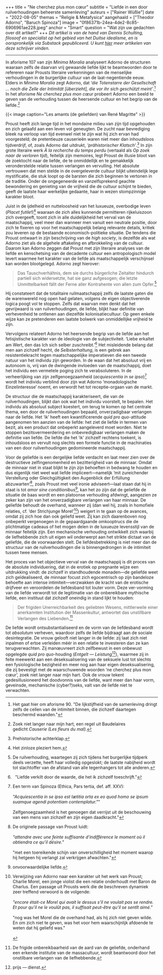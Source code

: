 +++
title = "Ne cherchez plus mon cœur"
subtitle = "Liefde in een door ruilverhoudingen beheerste samenleving"
auteurs = ["Rainer Wüßle"]
date = "2022-08-05"
themas = "Religie & Metafysica"
aangehaald = ["Theodor Adorno", "Baruch Spinoza"]
image = "0f86371b-24ea-4de2-8c85-6906961ae228.jpeg"
anchor = "Smart"
question = "Wat zijn uw gedachten over dit artikel?"
+++
*Dit artikel is van de hand van Dennis Schulting, filosoof en specialist op het gebied van het Duitse idealisme, en is oorspronkelijk via Substack gepubliceerd. U kunt [hier](https://kritik.substack.com/) meer artikelen van deze schrijver vinden.*

- - -

In aforisme 107 van zijn *Minima Moralia* analyseert Adorno de structuren waaraan zelfs de daarvan vrij gewaande liefde lijkt te beantwoorden door te refereren naar Prousts literaire verkenningen van de menselijke verhoudingen in de burgerlijke cultuur van de laat-negentiende eeuw. Elders in *Minima Moralia* zegt Adorno, dat *‘die Totenstarre der Gesellschaft … noch die Zelle der Intimität [überzieht], die vor ihr sich geschützt meint’*.[^1] In het aforisme *Ne cherchez plus mon cœur* probeert Adorno een beeld te geven van de verhouding tussen de heersende cultuur en het begrip van de liefde.[^2]

{{< image caption="Les amants (de geliefden) van René Magritte" >}}

Proust heeft zich lange tijd in het mondaine milieu van zijn tijd opgehouden en zich gelaafd aan een leven vol geneugten. De zucht naar bevrediging bleek na verloop van tijd evenwel niet te zijn wat hij zich ervan had voorgesteld; de pretentieuze causerieën waren niet meer dan inhoudsloos tijdverdrijf, of, zoals Adorno dat uitdrukt, *‘prähistorischer Klatsch’*.[^3] In zijn grote literaire werk *À la recherche du temps perdu* (vertaald als *Op zoek naar de verloren tijd*), feitelijk zijn memoires, legt Proust de illusie bloot van de zoektocht naar de liefde, de te onmiddellijk en te gemakkelijk veronderstelde relatie tussen verlangen en vervulling. Het absolute vertrouwen dat men stelde in de overgeleverde cultuur blijkt uiteindelijk lege mystificatie, die stuk loopt op de barsten die zich beginnen te vertonen in de traditie. Onder de ongegeneerde en vanzelfsprekend geachte bewondering en genieting van de vrijheid die de cultuur schijnt te bieden, geeft de laatste haar werkelijke gedaante, haar in wezen stompzinnige karakter bloot.

Juist in de ijdelheid en nutteloosheid van het luxueuze, overbodige leven (*Placet futile*!)[^4] waaraan de zich alles kunnende permitteren rijkeluiszoon zich overgeeft, toont zich in alle duidelijkheid het verval van de maatschappij, veel meer dan wanneer men vanuit een neutrale positie, door zich te fixeren op voor het maatschappelijk belang relevante details, kritiek zou leveren op de bestaande economisch-politieke situatie. De tendens die Proust ontwaart in zijn beschrijving van de *high society*, is dezelfde als wat Adorno ziet als de algehele aftakeling en afbrokkeling van de cultuur. Daarom kan Adorno zeggen dat Proust met zijn literaire analyses van de liefde en kenschetsing van de decadente cultuur een antropologisch model levert waarmee het karakter van de liefde als maatschappelijk verschijnsel kan worden blootgelegd. Adorno zegt hierover:

> Das Tauschverhältnis, dem sie durchs bürgerliche Zeitalter hindurch partiell sich widersetzte, hat sie ganz aufgesogen; die letzte Unmittelbarkeit fällt der Ferne aller Kontrahente von allen zum Opfer.[^5]

Hij constateert dat de totalitaire ruilmaatschappij zelfs de laatste gaten die de warenwereld nog open had gelaten, volgens de eigen objectiverende logica poogt vol te stoppen. Zelfs dat waarvan men denkt dat het gevrijwaard is van ruilverhoudingen, de liefde, blijkt haar definitie van verhevenheid te ontlenen aan diezelfde kolonisatiecultuur. Op geen enkele wijze kan ze pretenderen een laatste bolwerk van onmiddellijke vrijheid te zijn.

Vervolgens relateert Adorno het heersende begrip van de liefde aan het fetisjistische karakter van de ideologie van de subjectiviteit. ‘Liebe erkaltet am Wert, den das Ich sich selber zuschreibt.’[^6] Het misleidende belang dat men aan zichzelf hecht, de *Selbsterhaltung*, is een gebrek aan resistentiekracht tegen maatschappelijke imperatieven die een tweede natuur van het individu zijn geworden. In de waan dat het absoluut vrij en autonoom is, vrij van de dwingende invloeden van de maatschappij, doet het individu een vermetele poging zich te verabsoluteren. In de verheerlijking van zijn zelfgenoegzaamheid (*acquiescentia in se ipso*)[^7] wordt het individu verblind door zijn wat Adorno ‘monadologische Einzelinteresse’ noemt, en verwordt het tot receptie-orgaan van de markt.

De structuur die de maatschappij karakteriseert, die van de ruilverhoudingen, blijkt dan ook wat het individu voorstelt, te bepalen. Het individu als absoluut subject koestert, om terug te komen op het centrale thema, een door de ruilverhoudingen bepaald, onverzadigbaar verlangen naar de liefde. Het ‘ik’ heeft een kwantificerende *quid pro quo*-attitude aangenomen ten aanzien van de liefde: het ziet de liefde in termen van bezit, als een product dat onbeperkt aangeleverd moet worden. Niet te stoppen bezitsvermeerdering en onbevredigbaar verlangen maken de definitie van liefde. De liefde die het ‘ik’ zichzelf rechtens toekent, is inhoudsloos en vervult nog slechts een formele functie in de machinaties van een door ruilverhoudingen gedomineerde maatschappij.

Voor de geliefde is een dergelijke liefde verdacht en laat meer zien over de destructieve zelfingenomenheid en bezitterigheid van de minnaar. Omdat de minnaar niet in staat blijkt te zijn zijn behoeften in bedwang te houden en dus eigenlijk niet weet wat liefde impliceert—namelijk ‘mit zureichender Verstellung oder Gleichgültigkeit den Augenblick der Erfüllung abzuwarten’[^8], zoals Proust met veel ironie adviseert—laat staan dat hij in staat is tot *amor sine conditionibus*[^9], kan het zo zijn dat de geliefde de situatie de baas wordt en een platoonse verhouding afdwingt, aangezien ze zeker kan zijn van het onverzadigbare verlangen van haar minnaar. De geliefde behoudt de overhand, wanneer zij (dan wel hij, zoals in homofiele relaties, cf. ‘der Strichjunge Morel’[^10]) weigert in te gaan op de avances, omdat zij zich hoe dan ook geliefd weet. Zij kan zich daarenboven nog onbeperkt vergenoegen in de gepaardgaande omkooptrucs die de plichtmatige cadeaus of het mogen delen in de luxueuze levensstijl van de minnaar feitelijk zijn. Een mechanische verhouding ontwikkelt zich waarbij de liefhebbende zich uit eigen wil onderwerpt aan het strikte dictaat van de geliefde, die de voorwaarden stelt. De liefdesbetrekking is niet meer dan de structuur van de ruilverhoudingen die is binnengedrongen in de intimiteit tussen twee mensen.

Het proces van het objectieve verval van de maatschappij is dit proces van de absolute individuering, dat in de erotiek op pregnante wijze een uitdrukking vindt: de zichzelf in standhoudende monaden—de geliefde weet zich geïdealiseerd, de minnaar focust zich egocentrisch op zijn bandeloze behoefte aan intense intimiteit—verzwakken de kracht van de erotische drijfveer en veroordelen de liefdesband tot louter vorm. Deze ver-*vorm*ing van de liefde verwordt tot de legitimatie van de onbereikbare mythische liefde, een instituut dat zichzelf oneindig in stand lijkt te houden:

> Der frigiden Unerreichbarkeit des geliebten Wesens, mittlerweile einer anerkannten Institution der Massenkultur, antwortet das unstillbare Verlangen des Liebenden.[^11]

De liefde wordt ontsubstantialiseerd en de vorm van de liefdesband wordt tot *absolutum* verheven, waardoor zelfs de liefde bijdraagt aan de sociale desintegratie. De vrouw gelooft niet langer in de liefde: zij laat zich niet inpalmen of ertoe verleiden méér in een relatie te investeren dan ze kan terugverwachten. Zij manœuvreert zich zelfbewust in een onbewust opgelegde *quid pro quo*-houding (*Entgelt — Leistung*[^12]), waarmee zij in feite meewerkt aan een deseksualisering van de seksuele lust tot slechts een fysiologische bezigheid en meer nog aan haar eigen deseksualisering, die zij bevestigt met de waarschuwende woorden ‘ne cherchez plus mon cœur’, zoek niet langer naar mijn hart. Ook de vrouw tekent gedesillusioneerd het doodvonnis van de liefde, want meer dan haar vorm, geveinsde, mechanische (cyber?)seks, valt van de liefde niet te verwachten.

[^1]: Het gaat hier om aforisme 90. "De lijkstijfheid van de samenleving dringt zelfs de cellen van de intimiteit binnen, die zichzelf daartegen beschermd waanden."
[^2]: Zoek niet langer naar mijn hart, een regel uit Baudelaires gedicht *Causerie (Les fleurs du mal).*
[^3]: Prehistorische achterklap.
[^4]: Het zinloze pleziert hem.
[^5]: De ruilverhouding, waartegen zij zich tijdens het burgerlijke tijdperk deels verzette, heeft haar volledig opgeslokt; de laatste nabijheid wordt tot slachtoffer van de afstand van alle tegenhangers tot alle anderen.
[^6]:  "Liefde verkilt door de waarde, die het ik zichzelf toeschrijft."
[^7]: Een term van Spinoza (Ethica, Pars tertia, def. aff. XXV):<br><br>*"Acquiescentia in se ipso est lætitia orta ex eo quod homo se ipsum suamque agendi potentiam contemplatur."*"<br><br>Zelfgenoegzaamheid is het genoegen dat verrijst uit de beschouwing van een mens van zichzelf en zijn eigen daadkracht."
[^8]: De originele passage van Proust luidt:<br><br>*"attendre avec une feinte suffisante d’indifférence le moment où il obtiendra ce qu’il désire."*<br><br>"met een toereikende schijn van onverschilligheid het moment waarop hij hetgeen hij verlangt zal verkrijgen afwachten."
[^9]: onvoorwaardelijke liefde.
[^10]: Verwijzing van Adorno naar een karakter uit het werk van Proust; Charlie Morel, een jonge violist die een relatie onderhoudt met Baron de Charlus. Een passage uit Prousts werk die de beschreven dynamiek zeer treffend verwoord is de volgende:<br><br>*"encore était-ce Morel qui avait le dessus s’il ne voulait pas se rendre. Et pour qu’il ne le voulût pas, il suffisait peut-être qu’il se sentît aimé."*<br><br>"nog was het Morel die de overhand had, als hij zich niet geven wilde. En om zich niet te geven, was het voor hem waarschijnlijk afdoende te weten dat hij geliefd was."<br><br>
[^11]: De frigide onbereikbaarheid van de aard van de geliefde, onderhand een erkende institutie van de massacultuur, wordt beantwoord door het onstilbare verlangen van de liefhebbende.
[^12]: prijs — dienst.